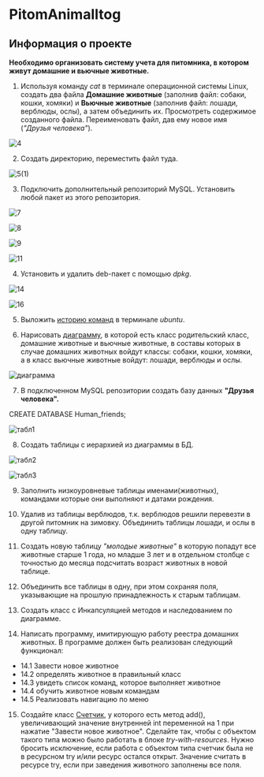 # PitomAnimalItog
## Информация о проекте

**Необходимо организовать систему учета для питомника, в котором живут домашние и вьючные животные.**

1. Используя команду *cat* в терминале операционной системы Linux, создать
два файла **Домашние животные** (заполнив файл: собаки, кошки, хомяки) и **Вьючные животные** (заполнив файл: лошади, верблюды, ослы), а затем объединить их. Просмотреть содержимое созданного файла.
Переименовать файл, дав ему новое имя (*"Друзья человека"*).

![4](https://github.com/kir345/I_PITOMNIK_ANIMAL/assets/123649165/4c9095ff-6c08-4b72-9f5c-67d1cd4e967c)

2. Создать директорию, переместить файл туда.

![5(1)](https://github.com/kir345/I_PITOMNIK_ANIMAL/assets/123649165/964dc203-d53e-455a-9b75-e059cf9b9e90)

3. Подключить дополнительный репозиторий MySQL. Установить любой пакет
из этого репозитория.

![7](https://github.com/kir345/I_PITOMNIK_ANIMAL/assets/123649165/fec11ab6-e146-417b-994b-f4aad1590d8b)

![8](https://github.com/kir345/I_PITOMNIK_ANIMAL/assets/123649165/ce314086-2dad-4859-908a-4fce0506869c)

![9](https://github.com/kir345/I_PITOMNIK_ANIMAL/assets/123649165/c33d2515-1d13-47ad-8392-983fd05472fa)

![11](https://github.com/kir345/I_PITOMNIK_ANIMAL/assets/123649165/8bec9f20-a6fc-463f-9e26-141828213831)

4. Установить и удалить deb-пакет с помощью *dpkg*.

![14](https://github.com/kir345/I_PITOMNIK_ANIMAL/assets/123649165/bd5c9c0b-e455-4b66-b8b4-c67b63186f3d)

![16](https://github.com/kir345/I_PITOMNIK_ANIMAL/assets/123649165/aabfc795-55eb-4aa9-9313-b6dd8d7d613d)

5. Выложить [историю команд](HistoryComands.md) в терминале *ubuntu*.


6. Нарисовать [диаграмму](ANIMAL.drawio), в которой есть класс родительский класс, домашние
животные и вьючные животные, в составы которых в случае домашних
животных войдут классы: собаки, кошки, хомяки, а в класс вьючные животные
войдут: лошади, верблюды и ослы.

![диаграмма](https://github.com/kir345/I_PITOMNIK_ANIMAL/assets/123649165/60f2df6a-26d5-47b0-8b26-74bb75cc1569)

7. В подключенном MySQL репозитории создать базу данных **"Друзья
человека".**

CREATE DATABASE Human_friends;

![табл1](https://github.com/kir345/I_PITOMNIK_ANIMAL/assets/123649165/6bf82d27-a8de-4b7d-92aa-91fa9b574005)

8. Создать таблицы с иерархией из диаграммы в БД.
   
![табл2](https://github.com/kir345/I_PITOMNIK_ANIMAL/assets/123649165/1935dd0c-fb25-4ab6-883a-3add20cf75d5)

![табл3](https://github.com/kir345/I_PITOMNIK_ANIMAL/assets/123649165/c9bc5774-15fb-4f70-8f94-2b69852bb763)

9. Заполнить низкоуровневые таблицы именами(животных), командами
которые они выполняют и датами рождения.

10. Удалив из таблицы верблюдов, т.к. верблюдов решили перевезти в другой
питомник на зимовку. Объединить таблицы лошади, и ослы в одну таблицу.

11. Создать новую таблицу *"молодые животные"* в которую попадут все
животные старше 1 года, но младше 3 лет и в отдельном столбце с точностью
до месяца подсчитать возраст животных в новой таблице.

12. Объединить все таблицы в одну, при этом сохраняя поля, указывающие на
прошлую принадлежность к старым таблицам.

13. Создать класс с Инкапсуляцией методов и наследованием по диаграмме.

14. Написать программу, имитирующую работу реестра домашних животных.
В программе должен быть реализован следующий функционал:
* 14.1 Завести новое животное
* 14.2 определять животное в правильный класс
* 14.3 увидеть список команд, которое выполняет животное
* 14.4 обучить животное новым командам
* 14.5 Реализовать навигацию по меню

15. Создайте класс [Счетчик](Util/Counter.java), у которого есть метод add(), увеличивающий значение внутренней int переменной на 1 при нажатие "Завести новое
животное". Сделайте так, чтобы с объектом такого типа можно было работать в
блоке *try-with-resources*. Нужно бросить исключение, если работа с объектом
типа счетчик была не в ресурсном try и/или ресурс остался открыт. Значение
считать в ресурсе try, если при заведения животного заполнены все поля.
